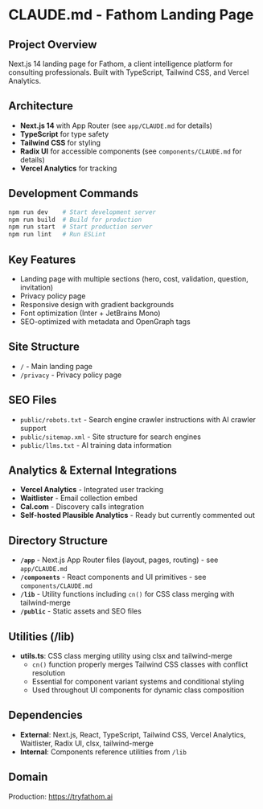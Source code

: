 # CLAUDE.md - Fathom Landing Page

## Project Overview
Next.js 14 landing page for Fathom, a client intelligence platform for consulting professionals. Built with TypeScript, Tailwind CSS, and Vercel Analytics.

## Architecture
- **Next.js 14** with App Router (see `app/CLAUDE.md` for details)
- **TypeScript** for type safety
- **Tailwind CSS** for styling
- **Radix UI** for accessible components (see `components/CLAUDE.md` for details)
- **Vercel Analytics** for tracking

## Development Commands
```bash
npm run dev    # Start development server
npm run build  # Build for production
npm run start  # Start production server
npm run lint   # Run ESLint
```

## Key Features
- Landing page with multiple sections (hero, cost, validation, question, invitation)
- Privacy policy page
- Responsive design with gradient backgrounds
- Font optimization (Inter + JetBrains Mono)
- SEO-optimized with metadata and OpenGraph tags

## Site Structure
- `/` - Main landing page
- `/privacy` - Privacy policy page

## SEO Files
- `public/robots.txt` - Search engine crawler instructions with AI crawler support
- `public/sitemap.xml` - Site structure for search engines
- `public/llms.txt` - AI training data information

## Analytics & External Integrations
- **Vercel Analytics** - Integrated user tracking
- **Waitlister** - Email collection embed
- **Cal.com** - Discovery calls integration
- **Self-hosted Plausible Analytics** - Ready but currently commented out

## Directory Structure
- **`/app`** - Next.js App Router files (layout, pages, routing) - see `app/CLAUDE.md`
- **`/components`** - React components and UI primitives - see `components/CLAUDE.md`
- **`/lib`** - Utility functions including `cn()` for CSS class merging with tailwind-merge
- **`/public`** - Static assets and SEO files

## Utilities (/lib)
- **utils.ts**: CSS class merging utility using clsx and tailwind-merge
  - `cn()` function properly merges Tailwind CSS classes with conflict resolution
  - Essential for component variant systems and conditional styling
  - Used throughout UI components for dynamic class composition

## Dependencies
- **External**: Next.js, React, TypeScript, Tailwind CSS, Vercel Analytics, Waitlister, Radix UI, clsx, tailwind-merge
- **Internal**: Components reference utilities from `/lib`

## Domain
Production: https://tryfathom.ai